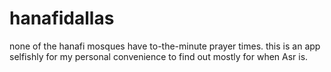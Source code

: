 # hanafidallas
none of the hanafi mosques have to-the-minute prayer times. this is an app selfishly for my personal convenience to find out mostly for when Asr is.
